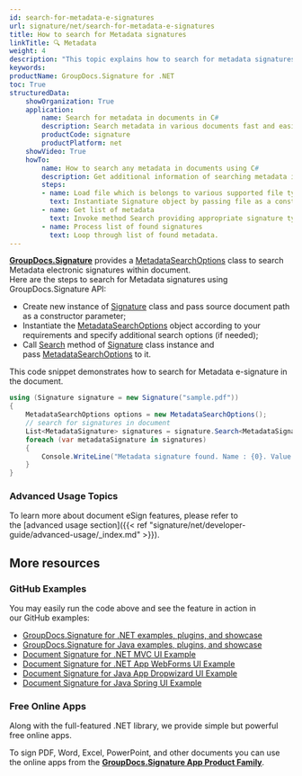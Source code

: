 ```yaml
---
id: search-for-metadata-e-signatures
url: signature/net/search-for-metadata-e-signatures
title: How to search for Metadata signatures
linkTitle: 🔍 Metadata
weight: 4
description: "This topic explains how to search for metadata signatures within the documents with GroupDocs.Signature API."
keywords: 
productName: GroupDocs.Signature for .NET
toc: True
structuredData:
    showOrganization: True
    application:    
        name: Search for metadata in documents in C#    
        description: Search metadata in various documents fast and easily with C# language and GroupDocs.Signature for .NET APIs
        productCode: signature
        productPlatform: net 
    showVideo: True
    howTo:
        name: How to search any metadata in documents using C# 
        description: Get additional information of searching metadata in documents with C#
        steps:
        - name: Load file which is belongs to various supported file types.
          text: Instantiate Signature object by passing file as a constructor parameter. You may provide either file path or file stream. 
        - name: Get list of metadata 
          text: Invoke method Search providing appropriate signature type.
        - name: Process list of found signatures
          text: Loop through list of found metadata.
---
```

[**GroupDocs.Signature**](https://products.groupdocs.com/signature/net) provides a [MetadataSearchOptions](https://reference.groupdocs.com/signature/net/groupdocs.signature.options/metadatasearchoptions) class to search Metadata electronic signatures within document.  
Here are the steps to search for Metadata signatures using GroupDocs.Signature API:

* Create new instance of [Signature](https://reference.groupdocs.com/signature/net/groupdocs.signature/signature) class and pass source document path as a constructor parameter;
* Instantiate the [MetadataSearchOptions](https://reference.groupdocs.com/signature/net/groupdocs.signature.options/metadatasearchoptions) object according to your requirements and specify additional search options (if needed);
* Call [Search](https://reference.groupdocs.com/signature/net/groupdocs.signature/signature/search) method of [Signature](https://reference.groupdocs.com/signature/net/groupdocs.signature/signature) class instance and pass [MetadataSearchOptions](https://reference.groupdocs.com/signature/net/groupdocs.signature.options/metadatasearchoptions) to it.

This code snippet demonstrates how to search for Metadata e-signature in the document.

```csharp
using (Signature signature = new Signature("sample.pdf"))
{
    MetadataSearchOptions options = new MetadataSearchOptions();
    // search for signatures in document
    List<MetadataSignature> signatures = signature.Search<MetadataSignature>(options);
    foreach (var metadataSignature in signatures)
    {
        Console.WriteLine("Metadata signature found. Name : {0}. Value: {1}. Type: {2}", metadataSignature.Name, metadataSignature.Value,metadataSignature.Type);
    }
}
```

### Advanced Usage Topics

To learn more about document eSign features, please refer to the [advanced usage section]({{< ref "signature/net/developer-guide/advanced-usage/_index.md" >}}).

## More resources

### GitHub Examples

You may easily run the code above and see the feature in action in our GitHub examples:

* [GroupDocs.Signature for .NET examples, plugins, and showcase](https://github.com/groupdocs-signature/GroupDocs.Signature-for-.NET)
* [GroupDocs.Signature for Java examples, plugins, and showcase](https://github.com/groupdocs-signature/GroupDocs.Signature-for-Java)
* [Document Signature for .NET MVC UI Example](https://github.com/groupdocs-signature/GroupDocs.Signature-for-.NET-MVC)
* [Document Signature for .NET App WebForms UI Example](https://github.com/groupdocs-signature/GroupDocs.Signature-for-.NET-WebForms)
* [Document Signature for Java App Dropwizard UI Example](https://github.com/groupdocs-signature/GroupDocs.Signature-for-Java-Dropwizard)
* [Document Signature for Java Spring UI Example](https://github.com/groupdocs-signature/GroupDocs.Signature-for-Java-Spring)

### Free Online Apps

Along with the full-featured .NET library, we provide simple but powerful free online apps.

To sign PDF, Word, Excel, PowerPoint, and other documents you can use the online apps from the **[GroupDocs.Signature App Product Family](https://products.groupdocs.app/signature/family)**.